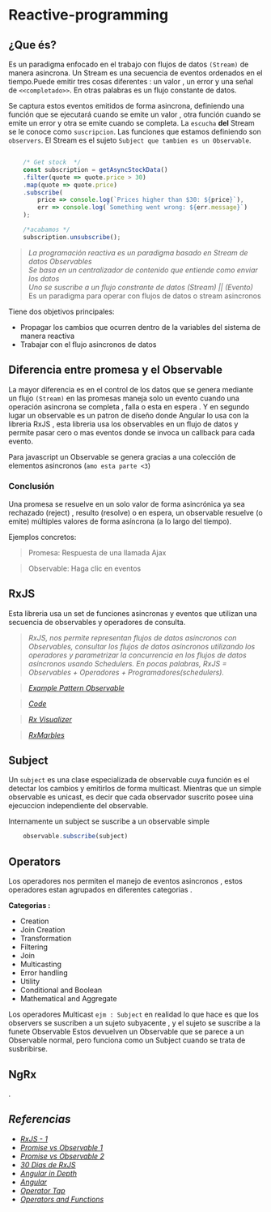 # **Reactive-programming**

## ¿Que és?

Es un paradigma enfocado en el trabajo con flujos de datos `(Stream)` de manera asincrona. Un Stream es una secuencia de eventos ordenados en el tiempo.Puede emitir tres cosas diferentes : un valor , un error y una señal de `<<completado>>`. En otras palabras es un flujo constante de datos.

Se captura estos eventos emitidos de forma asincrona, definiendo una función que se ejecutará cuando se emite un valor , otra función cuando se emite un error y otra se emite cuando se completa. La `escucha` **del** Stream se le conoce como `suscripcion`.
Las funciones que estamos definiendo son `observers`. El Stream es el sujeto `Subject que tambien es un Observable`.

````javascript

    /* Get stock  */
    const subscription = getAsyncStockData()
    .filter(quote => quote.price > 30)
    .map(quote => quote.price)
    .subscribe(
        price => console.log(`Prices higher than $30: ${price}`),
        err => console.log(`Something went wrong: ${err.message}`)
    );

    /*acabamos */
    subscription.unsubscribe();

````

> *La programación reactiva es un paradigma basado en Stream de datos Observables*
> <br>*Se basa en un centralizador de contenido que entiende como enviar los datos*
> <br>*Uno se suscribe a un flujo constrante de datos (Stream) || (Evento)*
> <br> Es un paradigma para operar con flujos de datos o stream asincronos

Tiene dos objetivos principales:

- Propagar los cambios que ocurren dentro de la variables del sistema de manera reactiva
- Trabajar con el flujo asincronos de datos

## **Diferencia entre promesa y el Observable**

La mayor diferencia es en el control de los datos que se genera mediante un flujo `(Stream)`
en las promesas maneja solo un evento cuando una operación asincrona se completa , falla o esta en espera .
Y en segundo lugar un observable es un patron de diseño donde Angular lo usa con la libreria RxJS , esta libreria usa los observables en un flujo de datos y permite pasar cero o mas eventos donde se invoca un callback para cada evento.

Para javascript un Observable se genera gracias a una colección de elementos asincronos (`amo esta parte <3`)

### **Conclusión**

Una promesa se resuelve en un solo valor de forma asincrónica ya sea rechazado (reject) , resulto (resolve) o en espera, un observable resuelve (o emite) múltiples valores de forma asíncrona (a lo largo del tiempo).

Ejemplos concretos:

> Promesa: Respuesta de una llamada Ajax

> Observable: Haga clic en eventos

## **RxJS**

Esta libreria usa un set de funciones asincronas y eventos que utilizan una secuencia de observables y operadores de consulta.

> *RxJS, nos permite representan flujos de datos asíncronos con Observables, consultar los flujos de datos asíncronos utilizando los operadores y parametrizar la concurrencia en los flujos de datos asíncronos usando Schedulers. En pocas palabras, RxJS = Observables + Operadores + Programadores(schedulers).*

> *[*Example Pattern Observable*](https://gist.github.com/MaurickThom/c422815b5ccbeded727bad0dd4a4c3fc)*

> *[*Code*](https://github.com/MaurickThom/Reactive-programming/blob/master/001/rxjs1/src/app/app.component.ts)*

> *[*Rx Visualizer*](https://rxviz.com)*

> *[*RxMarbles*](https://rxmarbles.com/#from)*

## **Subject**

Un `subject` es una clase especializada de observable cuya función es el detectar los cambios y emitirlos de forma multicast.
Mientras que un simple observable es unicast, es decir que cada observador suscrito posee uina ejecuccion independiente del observable.

Internamente un subject se suscribe a un observable simple

````javascript
    observable.subscribe(subject)
````

## **Operators**

Los operadores nos permiten el manejo de eventos asincronos , estos operadores estan agrupados en diferentes categorias .

**Categorias :**

- Creation
- Join Creation
- Transformation
- Filtering
- Join
- Multicasting
- Error handling
- Utility
- Conditional and Boolean
- Mathematical and Aggregate 

Los operadores Multicast `ejm : Subject` en realidad lo que hace es que los observers se suscriben a un sujeto subyacente , y el sujeto se suscribe a la funete Observable
Estos devuelven un Observable que se parece a un Observable normal, pero funciona como un Subject cuando se trata de susbribirse.

## **NgRx**

.

## *Referencias*

- [*RxJS - 1*](https://www.adictosaltrabajo.com/2017/11/14/programacion-reactiva-uso-de-la-libreria-rxjs/)
- [*Promise vs Observable 1*](https://es.stackoverflow.com/questions/74930/angular-diferencia-entre-observable-y-promise)
- [*Promise vs Observable 2*](https://www.arquitecturajava.com/promise-vs-observable-en-javascript/)
- [*30 Dias de RxJS*](https://medium.com/@jorgeucano/30-días-con-rxjs-día-1-e911e68f6063)
- [*Angular in Depth*](https://blog.angularindepth.com/the-best-way-to-unsubscribe-rxjs-observable-in-the-angular-applications-d8f9aa42f6a0)
- [*Angular*](https://www.concretepage.com/angular/)
- [*Operator Tap*](https://www.concretepage.com/angular/angular-rxjs-tap)
- [*Operators and Functions*](https://blog.angularindepth.com/mastering-rxjs-operators-and-functions-that-can-bite-you-when-you-dont-expect-cb2047cf5d4c)
